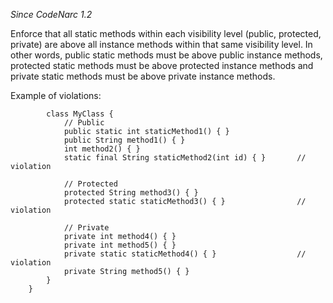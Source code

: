 
*Since CodeNarc 1.2*

Enforce that all static methods within each visibility level (public, protected, private) are above all
instance methods within that same visibility level. In other words, public static methods must be above
public instance methods, protected static methods must be above protected instance methods and private
static methods must be above private instance methods.

Example of violations:

```
        class MyClass {
            // Public
            public static int staticMethod1() { }
            public String method1() { }
            int method2() { }
            static final String staticMethod2(int id) { }       // violation

            // Protected
            protected String method3() { }
            protected static staticMethod3() { }                // violation

            // Private
            private int method4() { }
            private int method5() { }
            private static staticMethod4() { }                  // violation
            private String method5() { }
        }
    }
```
